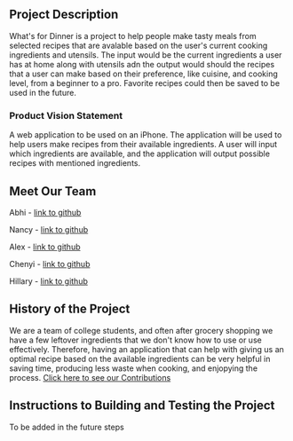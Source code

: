 ## Project Description

What's for Dinner is a project to help people make tasty meals from selected recipes that are avalable based on the user's current cooking ingredients and utensils. The input would be the current ingredients a user has at home along with utensils adn the output would should the recipes that a user can make based on their preference, like cuisine, and cooking level, from a beginner to a pro. Favorite recipes could then be saved to be used in the future.

### Product Vision Statement

A web application to be used on an iPhone. The application will be used to help users make recipes from their available ingredients. A user will input which ingredients are available, and the application will output possible recipes with mentioned ingredients.

## Meet Our Team

Abhi - [link to github](https://github.com/abhi-vachani)

Nancy - [link to github](https://github.com/nancysun0415)

Alex - [link to github](https://github.com/ak8000)

Chenyi - [link to github](https://github.com/Ginette9)

Hillary - [link to github](https://github.com/hillarydavis1)

## History of the Project

We are a team of college students, and often after grocery shopping we have a few leftover ingredients that we don't know how to use or use effectively. Therefore, having an application that can help with giving us an optimal recipe based on the available ingredients can be very helpful in saving time, producing less waste when cooking, and enjopying the process. [Click here to see our Contributions](https://github.com/agiledev-students-spring-2023/final-project-what-s-for-dinner/blob/master/CONTRIBUTING.md)

## Instructions to Building and Testing the Project

To be added in the future steps